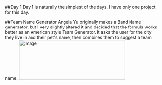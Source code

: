 ##Day 1
Day 1 is naturally the simplest of the days. I have only one project for this day.

##Team Name Generator
Angela Yu originally makes a Band Name generaetor, but I very slightly altered it and decided that the formula works better as an American style Team Generator.
It asks the user for the city they live in and their pet's name, then combines them to suggest a team name.
<img width="344" height="129" alt="image" src="https://github.com/user-attachments/assets/a8426bd5-8300-477b-90a6-ca1582241132" />
